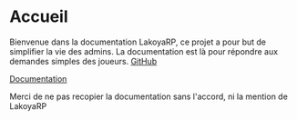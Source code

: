 # Accueil

Bienvenue dans la documentation LakoyaRP, ce projet a pour but de simplifier la vie des admins.
La documentation est là pour répondre aux demandes simples des joueurs.
[GitHub](https://github.com/lakoya-rp)

[Documentation](https://docs.lakoya-rp.fr)

Merci de ne pas recopier la documentation sans l'accord, ni la mention de LakoyaRP


